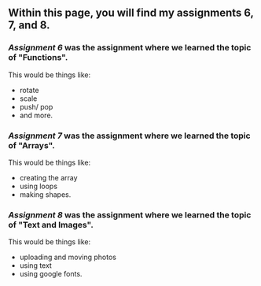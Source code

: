 ## Within this page, you will find my assignments 6, 7, and 8.

### _Assignment 6_ was the assignment where we learned the topic of "Functions".
This would be things like: 
* rotate 
* scale
* push/ pop
* and more.

### _Assignment 7_ was the assignment where we learned the topic of "Arrays".
This would be things like: 
* creating the array 
* using loops 
* making shapes.

### _Assignment 8_ was the assignment where we learned the topic of "Text and Images".
This would be things like: 
* uploading and moving photos 
* using text
* using google fonts.
